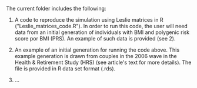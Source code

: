 The current folder includes the following:

1. A code to reproduce the simulation using Leslie matrices in R ("Leslie_matrices_code.R"). In order to run this code, the user will need data from an initial generation of individuals with BMI and polygenic risk score por BMI (PRS). An example of such data is provided (see 2).

2. An example of an initial generation for running the code above. This example generation is drawn from couples in the 2006 wave in the Health & Retirement Study (HRS) (see article's text for more details). The file is provided in R data set format (.rds).

3. ...
